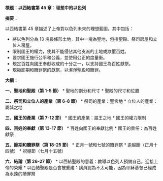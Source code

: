 **標題：以西結書第 45 章：理想中的以色列**

**摘要：**

以西結書第 45 章描述了上帝對以色列未來的理想藍圖，其中包括：

* 將以色列分為 13 塊長條形土地，其中一塊為聖地，包括聖殿、祭司房屋和立位人房屋。
* 限制國王的權力，使其不能侵佔其他支派的土地或欺壓百姓。
* 要求國王施行公平和公義，並使用公正的度量衡。
* 規定百姓向國王奉獻收成的十分之一，以支持國王為百姓獻祭。
* 規範節期和贖罪祭的獻祭，以潔淨聖殿和贖罪。

**大綱：**

**一、聖地和聖殿（第 1-5 節）**
    * 聖地的劃分和尺寸
    * 聖殿的尺寸和位置

**二、祭司和立位人的產業（第 6-8 節）**
    * 祭司的產業：聖宮地
    * 立位人的產業：屬城之地

**三、國王的產業（第 7-12 節）**
    * 國王的產業：屬王之地
    * 國王的權力限制

**四、百姓的奉獻（第 13-17 節）**
    * 百姓向國王的奉獻比例
    * 國王的責任：為百姓獻祭

**五、節期和贖罪祭（第 18-25 節）**
    * 正月一號和七號的贖罪祭
    * 逾越節（正月十四號）
    * 祝棚節（七月十五號）

**六、結論（第 26-27 節）**
    * 以西結聖殿的意義：教導以色列人預備自己，迎接上帝的榮耀
    * 以西結聖殿是否會被重建：講員認為不太可能，因為耶穌基督已經成為永遠的贖罪祭